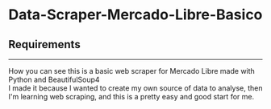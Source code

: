 # Data-Scraper-Mercado-Libre-Basico

## Requirements
----------------------------------

How you can see this is a basic web scraper for Mercado Libre made with Python and BeautifulSoup4
<br>
I made it because I wanted to create my own source of data to analyse, then I'm learning web scraping, and this is a pretty easy and good start for me.


